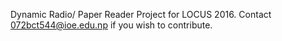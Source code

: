 Dynamic Radio/ Paper Reader Project for LOCUS 2016.
Contact 072bct544@ioe.edu.np if you wish to contribute. 
